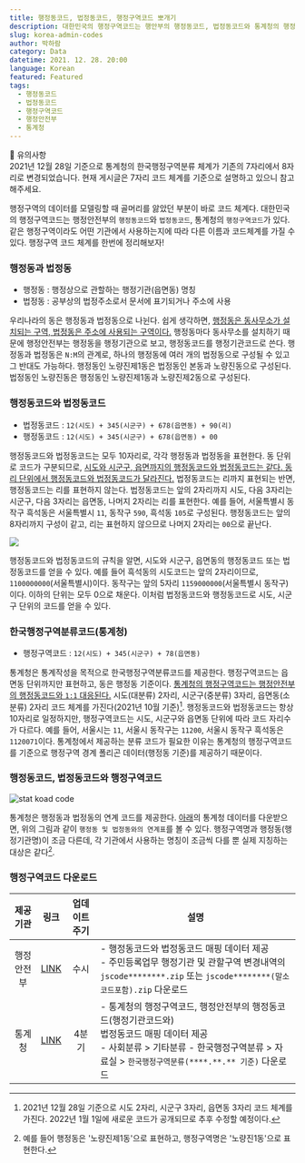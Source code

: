 ```yaml
---
title: 행정동코드, 법정동코드, 행정구역코드 뽀개기
description: 대한민국의 행정구역코드는 행안부의 행정동코드, 법정동코드와 통계청의 행정구역코드가 있다. 복잡한 코드 관계를 한번에 정리한다!
slug: korea-admin-codes
author: 박하람
category: Data
datetime: 2021. 12. 28. 20:00
language: Korean
featured: Featured
tags:
  - 행정동코드
  - 법정동코드
  - 행정구역코드
  - 행정안전부
  - 통계청
---
```


<div class="note">

📍 유의사항 <br>
2021년 12월 28일 기준으로 통계청의 한국행정구역분류 체계가 기존의 7자리에서 8자리로 변경되었습니다. 현재 게시글은 7자리 코드 체계를 기준으로 설명하고 있으니 참고해주세요.

</div>

행정구역의 데이터를 모델링할 때 골머리를 앓았던 부분이 바로 코드 체계다. 대한민국의 행정구역코드는 행정안전부의 `행정동코드`와 `법정동코드`, 통계청의 `행정구역코드`가 있다. 같은 행정구역이라도 어떤 기관에서 사용하는지에 따라 다른 이름과 코드체계를 가질 수 있다. 행정구역 코드 체계를 한번에 정리해보자!

### 행정동과 법정동

- 행정동 : 행정상으로 관할하는 행정기관(읍면동) 명칭
- 법정동 : 공부상의 법정주소로서 문서에 표기되거나 주소에 사용

우리나라의 동은 행정동과 법정동으로 나뉜다. 쉽게 생각하면, <u class="line">행정동은 동사무소가 설치되는 구역, 법정동은 주소에 사용되는 구역이다.</u> 행정동마다 동사무소를 설치하기 때문에 행정안전부는 행정동을 행정기관으로 보고, 행정동코드를 행정기관코드로 쓴다. 행정동과 법정동은 `N:M`의 관계로, 하나의 행정동에 여러 개의 법정동으로 구성될 수 있고 그 반대도 가능하다. 행정동인 노량진제1동은 법정동인 본동과 노량진동으로 구성된다. 법정동인 노량진동은 행정동인 노량진제1동과 노량진제2동으로 구성된다.

### 행정동코드와 법정동코드

- 법정동코드 : `12(시도) + 345(시군구) + 678(읍면동) + 90(리)`
- 행정동코드 : `12(시도) + 345(시군구) + 678(읍면동) + 00`

행정동코드와 법정동코드는 모두 10자리로, 각각 행정동과 법정동을 표현한다. 동 단위로 코드가 구분되므로, <u class="line">시도와 시군구, 읍면까지의 행정동코드와 법정동코드는 같다. 동리 단위에서 행정동코드와 법정동코드가 달라진다.</u> 법정동코드는 리까지 표현되는 반면, 행정동코드는 리를 표현하지 않는다. 법정동코드는 앞의 2자리까지 시도, 다음 3자리는 시군구, 다음 3자리는 읍면동, 나머지 2자리는 리를 표현한다. 예를 들어, 서울특별시 동작구 흑석동은 서울특별시 `11`, 동작구 `590`, 흑석동 `105`로 구성된다. 행정동코드는 앞의 8자리까지 구성이 같고, 리는 표현하지 않으므로 나머지 2자리는 `00`으로 끝난다.

<img src="/korea-admin-codes/korea-admin-code-ex.png" class="img"/>

행정동코드와 법정동코드의 규칙을 알면, 시도와 시군구, 읍면동의 행정동코드 또는 법정동코드를 얻을 수 있다. 예를 들어 흑석동의 시도코드는 앞의 2자리이므로, `1100000000`(서울특별시)이다. 동작구는 앞의 5자리 `1159000000`(서울특별시 동작구)이다. 이하의 단위는 모두 0으로 채운다. 이처럼 법정동코드와 행정동코드로 시도, 시군구 단위의 코드를 얻을 수 있다.

### 한국행정구역분류코드(통계청)

- 행정구역코드 : `12(시도) + 345(시군구) + 78(읍면동)`

통계청은 통계작성을 목적으로 한국행정구역분류코드를 제공한다. 행정구역코드는 읍면동 단위까지만 표현하고, 동은 행정동 기준이다. <u class="line">통계청의 행정구역코드는 행정안전부의 행정동코드와 `1:1` 대응된다.</u> 시도(대분류) 2자리, 시군구(중분류) 3자리, 읍면동(소분류) 2자리 코드 체계를 가진다(2021년 10월 기준)[^1]. 행정동코드와 법정동코드는 항상 10자리로 일정하지만, 행정구역코드는 시도, 시군구와 읍면동 단위에 따라 코드 자리수가 다르다. 예를 들어, 서울시는 `11`, 서울시 동작구는 `11200`, 서울시 동작구 흑석동은 `1120071`이다. 통계청에서 제공하는 분류 코드가 필요한 이유는 통계청의 행정구역코드를 기준으로 행정구역 경계 폴리곤 데이터(행정동 기준)를 제공하기 때문이다.

### 행정동코드, 법정동코드와 행정구역코드

![stat koad code](/korea-admin-codes/stat-koad-code.png)

통계청은 행정동과 법정동의 연계 코드를 제공한다. [아래](#행정구역코드-다운로드)의 통계청 데이터를 다운받으면, 위의 그림과 같이 `행정동 및 법정동와의 연계표`를 볼 수 있다. 행정구역명과 행정동(행정기관명)이 조금 다른데, 각 기관에서 사용하는 명칭이 조금씩 다를 뿐 실제 지칭하는 대상은 같다[^2].

### 행정구역코드 다운로드

|  제공기관  |                                                링크                                                | 업데이트 주기 | 설명                                                                                                                                                                                                   |
| :--------: | :------------------------------------------------------------------------------------------------: | :-----------: | ------------------------------------------------------------------------------------------------------------------------------------------------------------------------------------------------------ |
| 행정안전부 | [LINK](https://www.mois.go.kr/frt/bbs/type001/commonSelectBoardList.do?bbsId=BBSMSTR_000000000052) |     수시      | - 행정동코드와 법정동코드 매핑 데이터 제공 <br> - 주민등록업무 행정기관 및 관할구역 변경내역의 `jscode********.zip` 또는 `jscode********(말소코드포함).zip` 다운로드                                   |
|   통계청   |                   [LINK](https://kssc.kostat.go.kr:8443/ksscNew_web/index.jsp#)                    |     4분기     | - 통계청의 행정구역코드, 행정안전부의 행정동코드(행정기관코드와)<br> 법정동코드 매핑 데이터 제공 <br> - 사회분류 > 기타분류 - 한국행정구역분류 > 자료실 > `한국행정구역분류(****.**.** 기준)` 다운로드 |

[^1]: 2021년 12월 28일 기준으로 시도 2자리, 시군구 3자리, 읍면동 3자리 코드 체계를 가진다. 2022년 1월 1일에 새로운 코드가 공개되므로 추후 수정할 예정이다.
[^2]: 예를 들어 행정동은 '노량진제1동'으로 표현하고, 행정구역명은 '노량진1동'으로 표현한다.
